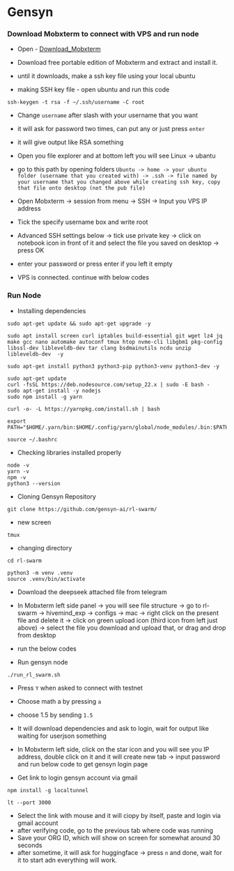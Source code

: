 # Gensyn


### Download Mobxterm to connect with VPS and run node

* Open - [Download_Mobxterm](https://mobaxterm.mobatek.net/download.html)
* Download free portable edition of Mobxterm and extract and install it.
* until it downloads, make a ssh key file using your local ubuntu

* making SSH key file - open ubuntu and run this code
```
ssh-keygen -t rsa -f ~/.ssh/username -C root
```
* Change `username` after slash with your username that you want
* it will ask for password two times, can put any or just press `enter`
* it will give output like RSA something
* Open you file explorer and at bottom left you will see Linux -> ubantu
* go to this path by opening folders `Ubuntu -> home -> your ubuntu folder (username that you created with) -> .ssh -> file named by your username that you changed above while creating ssh key, copy that file onto desktop (not the pub file)`

* Open Mobxterm -> session from menu -> SSH -> Input you VPS IP address
* Tick the specify username box and write root
* Advanced SSH settings below -> tick use private key -> click on notebook icon in front of it and select the file you saved on desktop -> press OK
* enter your password or press enter if you left it empty
* VPS is connected. continue with below codes

### Run Node
* Installing dependencies
```
sudo apt-get update && sudo apt-get upgrade -y
```
```
sudo apt install screen curl iptables build-essential git wget lz4 jq make gcc nano automake autoconf tmux htop nvme-cli libgbm1 pkg-config libssl-dev libleveldb-dev tar clang bsdmainutils ncdu unzip libleveldb-dev  -y
```
```
sudo apt-get install python3 python3-pip python3-venv python3-dev -y
```
```
sudo apt-get update
curl -fsSL https://deb.nodesource.com/setup_22.x | sudo -E bash -
sudo apt-get install -y nodejs
sudo npm install -g yarn
```
```
curl -o- -L https://yarnpkg.com/install.sh | bash
```
```
export PATH="$HOME/.yarn/bin:$HOME/.config/yarn/global/node_modules/.bin:$PATH"
```
```
source ~/.bashrc
```

* Checking libraries installed properly
```
node -v
yarn -v
npm -v
python3 --version
```

* Cloning Gensyn Repository
```
git clone https://github.com/gensyn-ai/rl-swarm/
```

* new screen
```
tmux
```

* changing directory
```
cd rl-swarm
```

```
python3 -m venv .venv
source .venv/bin/activate
```

* Download the deepseek attached file from telegram
* In Mobxterm left side panel -> you will see file structure -> go to rl-swarm -> hivemind_exp -> configs -> mac -> right click on the present file and delete it -> click on green upload icon (third icon from left just above) -> select the file you download and upload that, or drag and drop from desktop
* run the below codes

* Run gensyn node

```
./run_rl_swarm.sh
```

* Press `Y` when asked to connect with testnet
* Choose math a by pressing `a`
* choose 1.5 by sending `1.5` 
* It will download dependencies and ask to login, wait for output like waiting for userjson something
* In Mobxterm left side, click on the star icon and you will see you IP address, double click on it and it will create new tab -> input password and run below code to get gensyn login page

* Get link to login gensyn account via gmail

```
npm install -g localtunnel
```

```
lt --port 3000
```

* Select the link with mouse and it will ciopy by itself, paste and login via gmail account
* after verifying code, go to the previous tab where code was running
* Save your ORG ID, which will show on screen for somewhat around 30 seconds
* after sometime, it will ask for huggingface -> press `n` and done, wait for it to start adn everything will work.
